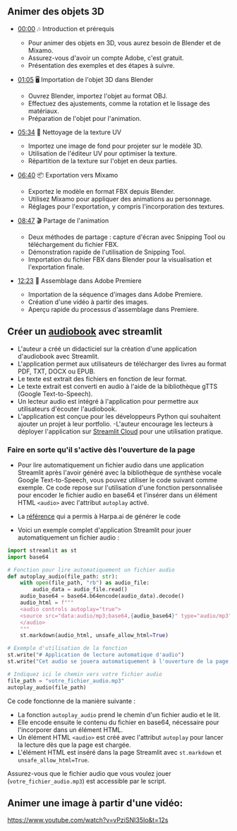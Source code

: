 ## Animer des objets 3D
- [00:00](https://www.youtube.com/watch?v=M5CexnLe4dg&t=0s) 🎶 Introduction et prérequis

  - Pour animer des objets en 3D, vous aurez besoin de Blender et de Mixamo.
  - Assurez-vous d'avoir un compte Adobe, c'est gratuit.
  - Présentation des exemples et des étapes à suivre.


- [01:05](https://www.youtube.com/watch?v=M5CexnLe4dg&t=65s) 🖥️ Importation de l'objet 3D dans Blender

  - Ouvrez Blender, importez l'objet au format OBJ.
  - Effectuez des ajustements, comme la rotation et le lissage des matériaux.
  - Préparation de l'objet pour l'animation.


- [05:34](https://www.youtube.com/watch?v=M5CexnLe4dg&t=334s) 🎨 Nettoyage de la texture UV

  - Importez une image de fond pour projeter sur le modèle 3D.
  - Utilisation de l'éditeur UV pour optimiser la texture.
  - Répartition de la texture sur l'objet en deux parties.


- [06:40](https://www.youtube.com/watch?v=M5CexnLe4dg&t=400s) 📦 Exportation vers Mixamo

  - Exportez le modèle en format FBX depuis Blender.
  - Utilisez Mixamo pour appliquer des animations au personnage.
  - Réglages pour l'exportation, y compris l'incorporation des textures.


- [08:47](https://www.youtube.com/watch?v=M5CexnLe4dg&t=527s) 🎬 Partage de l'animation

  - Deux méthodes de partage : capture d'écran avec Snipping Tool ou téléchargement du fichier FBX.
  - Démonstration rapide de l'utilisation de Snipping Tool.
  - Importation du fichier FBX dans Blender pour la visualisation et l'exportation finale.


- [12:23](https://www.youtube.com/watch?v=M5CexnLe4dg&t=743s) 🎥 Assemblage dans Adobe Premiere

  - Importation de la séquence d'images dans Adobe Premiere.
  - Création d'une vidéo à partir des images.
  - Aperçu rapide du processus d'assemblage dans Premiere.
 
## Créer un [audiobook](https://blog.finxter.com/how-i-created-an-audiobook-app-with-streamlit/) avec streamlit
- L'auteur a créé un didacticiel sur la création d'une application d'audiobook avec Streamlit.
- L'application permet aux utilisateurs de télécharger des livres au format PDF, TXT, DOCX ou EPUB.
- Le texte est extrait des fichiers en fonction de leur format.
- Le texte extrait est converti en audio à l'aide de la bibliothèque gTTS (Google Text-to-Speech).
- Un lecteur audio est intégré à l'application pour permettre aux utilisateurs d'écouter l'audiobook.
- L'application est conçue pour les développeurs Python qui souhaitent ajouter un projet à leur portfolio.
-L'auteur encourage les lecteurs à déployer l'application sur [Streamlit Cloud](https://sree369nidhi-audiobook-pdf-to-audiobook-42v3t3.streamlit.app/) pour une utilisation pratique.
### Faire en sorte qu'il s'active dès l'ouverture de la page
- Pour lire automatiquement un fichier audio dans une application Streamlit après l'avoir généré avec la bibliothèque de synthèse vocale Google Text-to-Speech, vous pouvez utiliser le code suivant comme exemple. Ce code repose sur l'utilisation d'une fonction personnalisée pour encoder le fichier audio en base64 et l'insérer dans un élément HTML `<audio>` avec l'attribut `autoplay` activé.

- La [référence](https://discuss.streamlit.io/t/how-to-play-an-audio-file-automatically-generated-using-text-to-speech-in-streamlit/33201) qui a permis à Harpa.ai de générer le code 

- Voici un exemple complet d'application Streamlit pour jouer automatiquement un fichier audio :

```python
import streamlit as st
import base64

# Fonction pour lire automatiquement un fichier audio
def autoplay_audio(file_path: str):
    with open(file_path, "rb") as audio_file:
        audio_data = audio_file.read()
    audio_base64 = base64.b64encode(audio_data).decode()
    audio_html = f"""
    <audio controls autoplay="true">
    <source src="data:audio/mp3;base64,{audio_base64}" type="audio/mp3">
    </audio>
    """
    st.markdown(audio_html, unsafe_allow_html=True)

# Exemple d'utilisation de la fonction
st.write("# Application de lecture automatique d'audio")
st.write("Cet audio se jouera automatiquement à l'ouverture de la page.")

# Indiquez ici le chemin vers votre fichier audio
file_path = "votre_fichier_audio.mp3"
autoplay_audio(file_path)
```

Ce code fonctionne de la manière suivante :
- La fonction `autoplay_audio` prend le chemin d'un fichier audio et le lit.
- Elle encode ensuite le contenu du fichier en base64, nécessaire pour l'incorporer dans un élément HTML.
- Un élément HTML `<audio>` est créé avec l'attribut `autoplay` pour lancer la lecture dès que la page est chargée.
- L'élément HTML est inséré dans la page Streamlit avec `st.markdown` et `unsafe_allow_html=True`.

Assurez-vous que le fichier audio que vous voulez jouer (`votre_fichier_audio.mp3`) est accessible par le script.

## Animer une image à partir d'une vidéo:

https://www.youtube.com/watch?v=vPziSNI35Io&t=12s 
